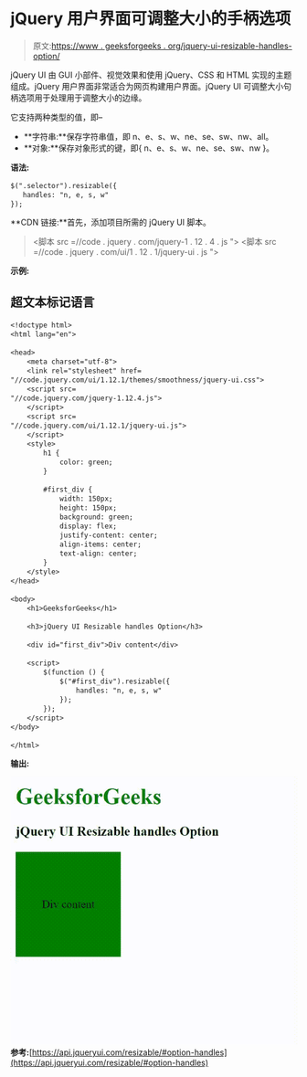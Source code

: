 # jQuery 用户界面可调整大小的手柄选项

> 原文:[https://www . geeksforgeeks . org/jquery-ui-resizable-handles-option/](https://www.geeksforgeeks.org/jquery-ui-resizable-handles-option/)

jQuery UI 由 GUI 小部件、视觉效果和使用 jQuery、CSS 和 HTML 实现的主题组成。jQuery 用户界面非常适合为网页构建用户界面。jQuery UI 可调整大小句柄选项用于处理用于调整大小的边缘。

它支持两种类型的值，即–

*   **字符串:**保存字符串值，即 n、e、s、w、ne、se、sw、nw、all。
*   **对象:**保存对象形式的键，即{ n、e、s、w、ne、se、sw、nw }。

**语法:**

```
$(".selector").resizable({
   handles: "n, e, s, w"
});
```

**CDN 链接:**首先，添加项目所需的 jQuery UI 脚本。

> <link rel="”stylesheet”" href="”//code.jquery.com/ui/1.12.1/themes/smoothness/jquery-ui.css”">
> <脚本 src =//code . jquery . com/jquery-1 . 12 . 4 . js "></脚本>
> <脚本 src =//code . jquery . com/ui/1 . 12 . 1/jquery-ui . js "></脚本>

**示例:**

## 超文本标记语言

```
<!doctype html>
<html lang="en">

<head>
    <meta charset="utf-8">
    <link rel="stylesheet" href=
"//code.jquery.com/ui/1.12.1/themes/smoothness/jquery-ui.css">
    <script src=
"//code.jquery.com/jquery-1.12.4.js">
    </script>
    <script src=
"//code.jquery.com/ui/1.12.1/jquery-ui.js">
    </script>
    <style>
        h1 {
            color: green;
        }

        #first_div {
            width: 150px;
            height: 150px;
            background: green;
            display: flex;
            justify-content: center;
            align-items: center;
            text-align: center;
        }
    </style>
</head>

<body>
    <h1>GeeksforGeeks</h1>

    <h3>jQuery UI Resizable handles Option</h3>

    <div id="first_div">Div content</div>

    <script>
        $(function () {
            $("#first_div").resizable({
                handles: "n, e, s, w"
            });
        });
    </script>
</body>

</html>
```

**输出:**

![](img/4c1a83af08c7bcf0039c46f4b9b6be3b.png)
**参考:**[https://api.jqueryui.com/resizable/#option-handles](https://api.jqueryui.com/resizable/#option-handles)